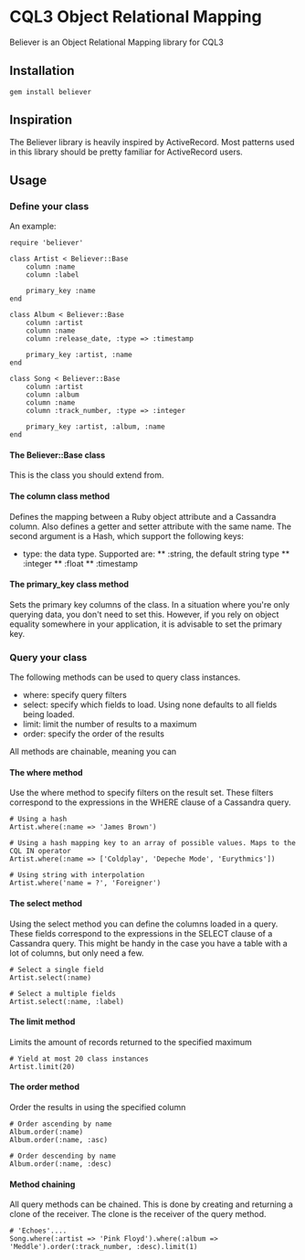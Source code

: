 # CQL3 Object Relational Mapping
Believer is an Object Relational Mapping library for CQL3

## Installation
    gem install believer

## Inspiration
The Believer library is heavily inspired by ActiveRecord. Most patterns used in this library should be pretty familiar for ActiveRecord users.

## Usage

### Define your class
An example:

    require 'believer'

    class Artist < Believer::Base
        column :name
        column :label

        primary_key :name
    end

    class Album < Believer::Base
        column :artist
        column :name
        column :release_date, :type => :timestamp

        primary_key :artist, :name
    end

    class Song < Believer::Base
        column :artist
        column :album
        column :name
        column :track_number, :type => :integer

        primary_key :artist, :album, :name
    end

#### The Believer::Base class
This is the class you should extend from.

#### The column class method
Defines the mapping between a Ruby object attribute and a Cassandra column. Also defines a getter and setter attribute with the same name.
The second argument is a Hash, which support the following keys:
* type: the data type. Supported are:
** :string, the default string type
** :integer
** :float
** :timestamp



#### The primary_key class method
Sets the primary key columns of the class.
In a situation where you're only querying data, you don't need to set this.
However, if you rely on object equality somewhere in your application, it is advisable to set the primary key.

### Query your class
The following methods can be used to query class instances.
* where: specify query filters
* select: specify which fields to load. Using none defaults to all fields being loaded.
* limit: limit the number of results to a maximum
* order: specify the order of the results

All methods are chainable, meaning you can

#### The where method
Use the where method to specify filters on the result set. These filters correspond to the expressions in the WHERE clause of a Cassandra query.

    # Using a hash
    Artist.where(:name => 'James Brown')

    # Using a hash mapping key to an array of possible values. Maps to the CQL IN operator
    Artist.where(:name => ['Coldplay', 'Depeche Mode', 'Eurythmics'])

    # Using string with interpolation
    Artist.where('name = ?', 'Foreigner')

#### The select method
Using the select method you can define the columns loaded in a query. These fields correspond to the expressions in the SELECT clause of a Cassandra query.
This might be handy in the case you have a table with a lot of columns, but only need a few.

    # Select a single field
    Artist.select(:name)

    # Select a multiple fields
    Artist.select(:name, :label)

#### The limit method
Limits the amount of records returned to the specified maximum

    # Yield at most 20 class instances
    Artist.limit(20)

#### The order method
Order the results in using the specified column

    # Order ascending by name
    Album.order(:name)
    Album.order(:name, :asc)

    # Order descending by name
    Album.order(:name, :desc)

#### Method chaining
All query methods can be chained.
This is done by creating and returning a clone of the receiver. The clone is the receiver of the query method.

    # 'Echoes'....
    Song.where(:artist => 'Pink Floyd').where(:album => 'Meddle').order(:track_number, :desc).limit(1)

